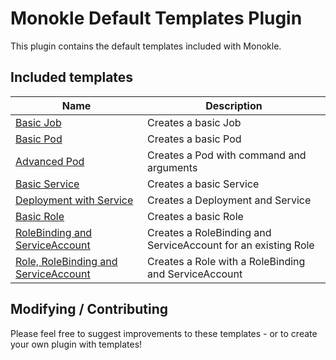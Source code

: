# Monokle Default Templates Plugin

This plugin contains the default templates included with Monokle.

## Included templates

| Name                                                                             | Description                                                   |
|----------------------------------------------------------------------------------|---------------------------------------------------------------|
| [Basic Job](basic-job-template)                                                  | Creates a basic Job                                           |
| [Basic Pod](basic-pod-template)                                                  | Creates a basic Pod                                           |
| [Advanced Pod](advanced-pod-template)                                            | Creates a Pod with command and arguments                      |
| [Basic Service](basic-service-template)                                          | Creates a basic Service                                       |
| [Deployment with Service](deployment-template)                                   | Creates a Deployment and Service                              |
| [Basic Role](basic-role-template)                                                | Creates a basic Role                                          |
| [RoleBinding and ServiceAccount](rolebinding-serviceaccount-template)            | Creates a RoleBinding and ServiceAccount for an existing Role |
| [Role, RoleBinding and ServiceAccount](role-rolebinding-serviceaccount-template) | Creates a Role with a RoleBinding and ServiceAccount          |


## Modifying / Contributing

Please feel free to suggest improvements to these templates - or to create your own plugin with templates!
